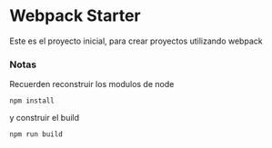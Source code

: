 # Webpack Starter

Este es el proyecto inicial, para crear proyectos utilizando webpack

### Notas
Recuerden reconstruir los modulos de node

```
npm install
```
y construir el build

```
npm run build
```